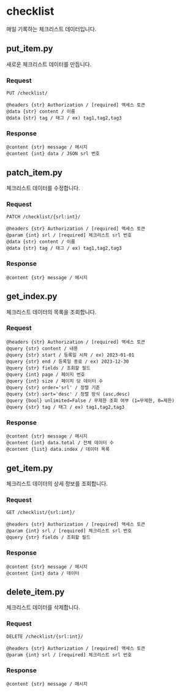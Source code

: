 # checklist

매일 기록하는 체크리스트 데이터입니다.


## put_item.py

새로운 체크리스트 데이터를 만듭니다.

### Request

```
PUT /checklist/

@headers {str} Authorization / [required] 액세스 토큰
@data {str} content / 이름
@data {str} tag / 태그 / ex) tag1,tag2,tag3
```

### Response

```
@content {str} message / 메시지
@content {int} data / JSON srl 번호
```


## patch_item.py

체크리스트 데이터를 수정합니다.

### Request

```
PATCH /checklist/{srl:int}/

@headers {str} Authorization / [required] 액세스 토큰
@param {int} srl / [required] 체크리스트 srl 번호
@data {str} content / 이름
@data {str} tag / 태그 / ex) tag1,tag2,tag3
```

### Response

```
@content {str} message / 메시지
```


## get_index.py

체크리스트 데이터의 목록을 조회합니다.

### Request

```
@headers {str} Authorization / [required] 액세스 토큰
@query {str} content / 내용
@query {str} start / 등록일 시작 / ex) 2023-01-01
@query {str} end / 등록일 종료 / ex) 2023-12-30
@query {str} fields / 조회할 필드
@query {int} page / 페이지 번호
@query {int} size / 페이지 당 데이터 수
@query {str} order='srl' / 정렬 기준
@query {str} sort='desc' / 정렬 방식 (asc,desc)
@query {bool} unlimited=False / 무제한 조회 여부 (1=무제한, 0=제한)
@query {str} tag / 태그 / ex) tag1,tag2,tag3
```

### Response

```
@content {str} message / 메시지
@content {int} data.total / 전체 데이터 수
@content {list} data.index / 데이터 목록
```


## get_item.py

체크리스트 데이터의 상세 정보를 조회합니다.

### Request

```
GET /checklist/{srl:int}/

@headers {str} Authorization / [required] 액세스 토큰
@param {int} srl / [required] 체크리스트 srl 번호
@query {str} fields / 조회할 필드
```

### Response

```
@content {str} message / 메시지
@content {int} data / 데이터
```


## delete_item.py

체크리스트 데이터를 삭제합니다.

### Request

```
DELETE /checklist/{srl:int}/

@headers {str} Authorization / [required] 액세스 토큰
@param {int} srl / [required] 체크리스트 srl 번호
```

### Response

```
@content {str} message / 메시지
```
